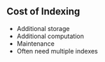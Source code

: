 ## Cost of Indexing
- Additional storage
- Additional computation
- Maintenance
- Often need multiple indexes